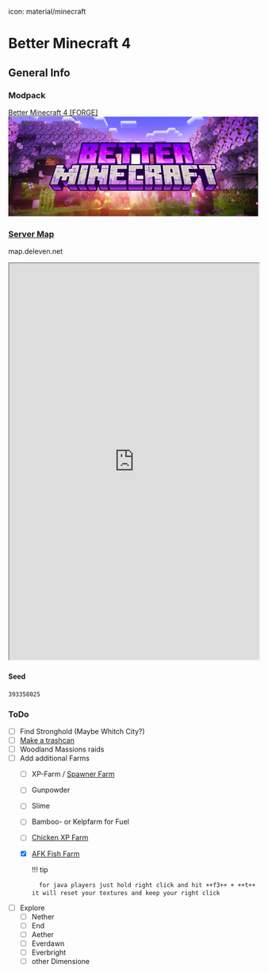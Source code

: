 icon: material/minecraft
# Better Minecraft 4

## General Info

### Modpack 
[Better Minecraft 4 [FORGE]](https://www.curseforge.com/minecraft/modpacks/better-mc-forge-bmc4)  
[![Alt text](../images/BetterMinecraft4_Logo.jpg)](https://www.curseforge.com/minecraft/modpacks/better-mc-forge-bmc4)




### [Server Map](https://map.deleven.net/) 
map.deleven.net

<div class="map">
  <iframe height="800" width="100%" src="https://map.deleven.net/"></iframe>
</div>

#### Seed
```
393358025
```

### ToDo
- [ ] Find Stronghold (Maybe Whitch City?)
- [ ] [Make a trashcan](https://www.youtube.com/watch?v=LkEwPOo2EFA)
- [ ] Woodland Massions raids
- [ ] Add additional Farms
    - [ ] XP-Farm / [Spawner Farm](https://www.youtube.com/watch?v=NkZtB-84A-w)
    - [ ] Gunpowder
    - [ ] Slime 
    - [ ] Bamboo- or Kelpfarm for Fuel
    - [ ] [Chicken XP Farm](https://www.youtube.com/watch?v=ou9sJNL94vU)
    - [x] [AFK Fish Farm](https://www.youtube.com/watch?v=3laAVCTmE1A)
 
        !!! tip

            for java players just hold right click and hit ++f3++ + ++t++ it will reset your textures and keep your right click
- [ ] Explore
    - [ ] Nether
    - [ ] End
    - [ ] Aether
    - [ ] Everdawn
    - [ ] Everbright
    - [ ] other Dimensione